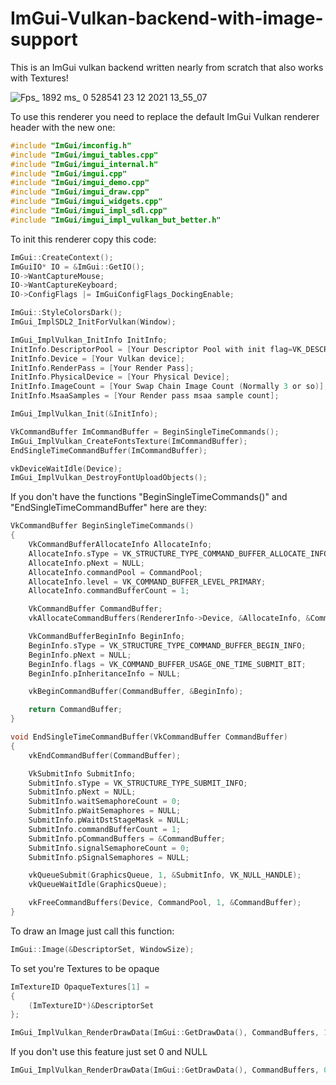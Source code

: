 # ImGui-Vulkan-backend-with-image-support
This is an ImGui vulkan backend written nearly from scratch that also works with Textures!

![Fps_ 1892 ms_ 0 528541 23 12 2021 13_55_07](https://user-images.githubusercontent.com/55063400/147243500-07bc3b34-e9e8-4a8f-8510-88950297c69b.png)

To use this renderer you need to replace the default ImGui Vulkan renderer header with the new one:
```C
#include "ImGui/imconfig.h"
#include "ImGui/imgui_tables.cpp"
#include "ImGui/imgui_internal.h"
#include "ImGui/imgui.cpp"
#include "ImGui/imgui_demo.cpp"
#include "ImGui/imgui_draw.cpp"
#include "ImGui/imgui_widgets.cpp"
#include "ImGui/imgui_impl_sdl.cpp"
#include "ImGui/imgui_impl_vulkan_but_better.h"	
```

To init this renderer copy this code:
```C
ImGui::CreateContext();
ImGuiIO* IO = &ImGui::GetIO();
IO->WantCaptureMouse;
IO->WantCaptureKeyboard;
IO->ConfigFlags |= ImGuiConfigFlags_DockingEnable;

ImGui::StyleColorsDark();
ImGui_ImplSDL2_InitForVulkan(Window);

ImGui_ImplVulkan_InitInfo InitInfo;
InitInfo.DescriptorPool = [Your Descriptor Pool with init flag=VK_DESCRIPTOR_POOL_CREATE_FREE_DESCRIPTOR_SET_BIT];
InitInfo.Device = [Your Vulkan device];
InitInfo.RenderPass = [Your Render Pass];
InitInfo.PhysicalDevice = [Your Physical Device];
InitInfo.ImageCount = [Your Swap Chain Image Count (Normally 3 or so)];
InitInfo.MsaaSamples = [Your Render pass msaa sample count];

ImGui_ImplVulkan_Init(&InitInfo);

VkCommandBuffer ImCommandBuffer = BeginSingleTimeCommands();
ImGui_ImplVulkan_CreateFontsTexture(ImCommandBuffer);
EndSingleTimeCommandBuffer(ImCommandBuffer);

vkDeviceWaitIdle(Device);
ImGui_ImplVulkan_DestroyFontUploadObjects();
```

If you don't have the functions "BeginSingleTimeCommands()" and "EndSingleTimeCommandBuffer" here are they:
```C
VkCommandBuffer BeginSingleTimeCommands()
{
	VkCommandBufferAllocateInfo AllocateInfo;
	AllocateInfo.sType = VK_STRUCTURE_TYPE_COMMAND_BUFFER_ALLOCATE_INFO;
	AllocateInfo.pNext = NULL;
	AllocateInfo.commandPool = CommandPool;
	AllocateInfo.level = VK_COMMAND_BUFFER_LEVEL_PRIMARY;
	AllocateInfo.commandBufferCount = 1;

	VkCommandBuffer CommandBuffer;
	vkAllocateCommandBuffers(RendererInfo->Device, &AllocateInfo, &CommandBuffer);

	VkCommandBufferBeginInfo BeginInfo;
	BeginInfo.sType = VK_STRUCTURE_TYPE_COMMAND_BUFFER_BEGIN_INFO;
	BeginInfo.pNext = NULL;
	BeginInfo.flags = VK_COMMAND_BUFFER_USAGE_ONE_TIME_SUBMIT_BIT;
	BeginInfo.pInheritanceInfo = NULL;

	vkBeginCommandBuffer(CommandBuffer, &BeginInfo);

	return CommandBuffer;
}

void EndSingleTimeCommandBuffer(VkCommandBuffer CommandBuffer)
{
	vkEndCommandBuffer(CommandBuffer);

	VkSubmitInfo SubmitInfo;
	SubmitInfo.sType = VK_STRUCTURE_TYPE_SUBMIT_INFO;
	SubmitInfo.pNext = NULL;
	SubmitInfo.waitSemaphoreCount = 0;
	SubmitInfo.pWaitSemaphores = NULL;
	SubmitInfo.pWaitDstStageMask = NULL;
	SubmitInfo.commandBufferCount = 1;
	SubmitInfo.pCommandBuffers = &CommandBuffer;
	SubmitInfo.signalSemaphoreCount = 0;
	SubmitInfo.pSignalSemaphores = NULL;

	vkQueueSubmit(GraphicsQueue, 1, &SubmitInfo, VK_NULL_HANDLE);
	vkQueueWaitIdle(GraphicsQueue);

	vkFreeCommandBuffers(Device, CommandPool, 1, &CommandBuffer);
}
```
To draw an Image just call this function:
```C
ImGui::Image(&DescriptorSet, WindowSize);
```

To set you're Textures to be opaque
```C
ImTextureID OpaqueTextures[1] =
{
	(ImTextureID*)&DescriptorSet
};

ImGui_ImplVulkan_RenderDrawData(ImGui::GetDrawData(), CommandBuffers, 1, OpaqueTextures);
```

If you don't use this feature just set 0 and NULL
```C
ImGui_ImplVulkan_RenderDrawData(ImGui::GetDrawData(), CommandBuffers, 0, NULL);
```
